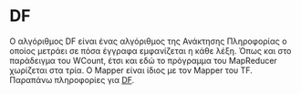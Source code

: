 # DF

Ο αλγόριθμος DF είναι ένας αλγόριθμος της Ανάκτησης Πληροφορίας ο οποίος μετράει σε πόσα έγγραφα εμφανίζεται η κάθε λέξη. Όπως και στο παράδειγμα του WCount, έτσι και εδώ το πρόγραμμα του MapReducer χωρίζεται στα τρία. Ο Mapper είναι ίδιος με τον Mapper του TF.
Παραπάνω πληροφορίες για [DF](Hadoop.adoc).
